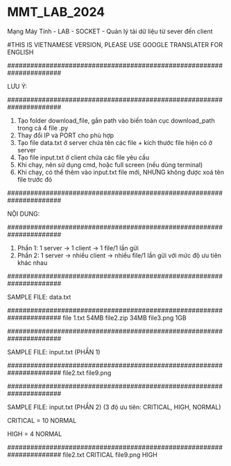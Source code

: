 # MMT_LAB_2024
Mạng Máy Tính - LAB - SOCKET - Quản lý tải dữ liệu từ sever đến client

#THIS IS VIETNAMESE VERSION, PLEASE USE GOOGLE TRANSLATER FOR ENGLISH


######################################################################

LƯU Ý:

######################################################################
1. Tạo folder download_file, gắn path vào biến toàn cục download_path trong cả 4 file .py
2. Thay đổi IP và PORT cho phù hợp
3. Tạo file data.txt ở server chứa tên các file + kích thước file hiện có ở server
4. Tạo file input.txt ở client chứa các file yêu cầu
5. Khi chạy, nên sử dụng cmd, hoặc full screen (nếu dùng terminal)
6. Khi chạy, có thể thêm vào input.txt file mới, NHƯNG không được xoá tên file trước đó



######################################################################

NỘI DUNG:

######################################################################
1. Phần 1: 1 server -> 1 client -> 1 file/1 lần gửi
2. Phần 2: 1 server -> nhiều client -> nhiều file/1 lần gửi với mức độ ưu tiên khác nhau



######################################################################

SAMPLE FILE: data.txt

######################################################################
file 1.txt 54MB
file2.zip 34MB
file3.png 1GB



######################################################################

SAMPLE FILE: input.txt (PHẦN 1)

######################################################################
file2.txt
file9.png



######################################################################

SAMPLE FILE: input.txt (PHẦN 2) (3 độ ưu tiên: CRITICAL, HIGH, NORMAL)

CRITICAL = 10 NORMAL

HIGH = 4 NORMAL

######################################################################
file2.txt CRITICAL
file9.png HIGH



